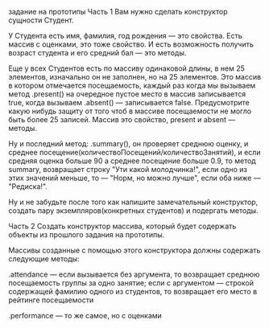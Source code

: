 задание на прототипы
Часть 1
Вам нужно сделать конструктор сущности Студент.

У Студента есть имя, фамилия, год рождения — это свойства. Есть массив с оценками, это тоже свойство. И есть возможность получить возраст студента и его средний бал — это методы.

Еще у всех Студентов есть по массиву одинаковой длины, в нем 25 элементов, изначально он не заполнен, но на 25 элементов. Это массив в котором отмечается посещаемость, каждый раз когда мы вызываем метод .present() на очередное пустое место в массив записывается true, когда вызываем .absent() — записывается false. Предусмотрите какую нибудь защиту от того чтоб в массиве посещаемости не могло быть более 25 записей. Массив это свойство, present и absent — методы.

Ну и последний метод: .summary(), он проверяет среднюю оценку, и среднее посещение(количествоПосещений/количествоЗанятий), и если средняя оценка больше 90 а среднее посещение больше 0.9, то метод summary, возвращает строку "Ути какой молодчинка!", если одно из этих значений меньше, то — "Норм, но можно лучше", если оба ниже — "Редиска!".

Ну и не забудьте после того как напишите замечательный конструктор, создать пару экземпляров(конкретных студентов) и подергать методы.



Часть 2
Создать конструктор массива, который будет содержать объекты из прошлого задания на прототипы.

Массивы созданные с помощью этого конструктора должны содержать следующие методы:

.attendance — если вызывается без аргумента, то возвращает среднюю посещаемость группы за одно занятие; если с аргументом — строкой содержащей фамилию одного из студентов, то возвращает его место в рейтинге посещаемости

.performance — то же самое, но с оценками
